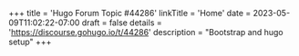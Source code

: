 +++
title = 'Hugo Forum Topic #44286'
linkTitle = 'Home'
date = 2023-05-09T11:02:22-07:00
draft = false
details = 'https://discourse.gohugo.io/t/44286'
description = "Bootstrap and hugo setup"
+++
